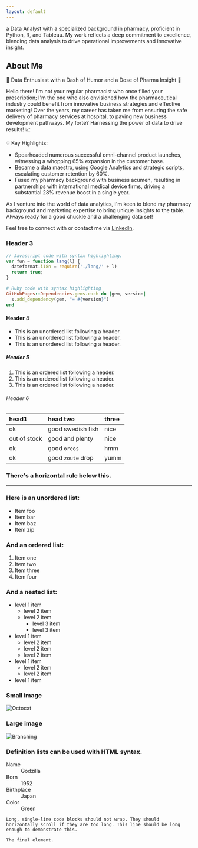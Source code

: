```yaml
---
layout: default
---
```




a Data Analyst with a specialized background in pharmacy, proficient in Python, R, and Tableau. My work reflects a deep commitment to excellence, blending data analysis  to drive operational improvements and innovative insight.

## About Me

🌟 Data Enthusiast with a Dash of Humor and a Dose of Pharma Insight 🌟

Hello there! I'm not your regular pharmacist who once filled your prescription; I'm the one who also envisioned how the pharmaceutical industry could benefit from innovative business strategies and effective marketing! Over the years, my career has taken me from ensuring the safe delivery of pharmacy services at hospital, to paving new business development pathways. My forte? Harnessing the power of data to drive results! 📈

💡 Key Highlights:

- Spearheaded numerous successful omni-channel product launches, witnessing a whopping 65% expansion in the customer base.
- Became a data maestro, using Google Analytics and strategic scripts, escalating customer retention by 60%.
- Fused my pharmacy background with business acumen, resulting in partnerships with international medical device firms, driving a substantial 28% revenue boost in a single year.

As I venture into the world of data analytics, I'm keen to blend my pharmacy background and marketing expertise to bring unique insights to the table. Always ready for a good chuckle and a challenging data set! 

Feel free to connect with or contact me via [LinkedIn](https://www.linkedin.com/in/marissa-jaikaew-1155911mar/).

### Header 3

```js
// Javascript code with syntax highlighting.
var fun = function lang(l) {
  dateformat.i18n = require('./lang/' + l)
  return true;
}
```

```ruby
# Ruby code with syntax highlighting
GitHubPages::Dependencies.gems.each do |gem, version|
  s.add_dependency(gem, "= #{version}")
end
```

#### Header 4

*   This is an unordered list following a header.
*   This is an unordered list following a header.
*   This is an unordered list following a header.

##### Header 5

1.  This is an ordered list following a header.
2.  This is an ordered list following a header.
3.  This is an ordered list following a header.

###### Header 6

| head1        | head two          | three |
|:-------------|:------------------|:------|
| ok           | good swedish fish | nice  |
| out of stock | good and plenty   | nice  |
| ok           | good `oreos`      | hmm   |
| ok           | good `zoute` drop | yumm  |

### There's a horizontal rule below this.

* * *

### Here is an unordered list:

*   Item foo
*   Item bar
*   Item baz
*   Item zip

### And an ordered list:

1.  Item one
1.  Item two
1.  Item three
1.  Item four

### And a nested list:

- level 1 item
  - level 2 item
  - level 2 item
    - level 3 item
    - level 3 item
- level 1 item
  - level 2 item
  - level 2 item
  - level 2 item
- level 1 item
  - level 2 item
  - level 2 item
- level 1 item

### Small image

![Octocat](https://github.githubassets.com/images/icons/emoji/octocat.png)

### Large image

![Branching](https://guides.github.com/activities/hello-world/branching.png)


### Definition lists can be used with HTML syntax.

<dl>
<dt>Name</dt>
<dd>Godzilla</dd>
<dt>Born</dt>
<dd>1952</dd>
<dt>Birthplace</dt>
<dd>Japan</dd>
<dt>Color</dt>
<dd>Green</dd>
</dl>

```
Long, single-line code blocks should not wrap. They should horizontally scroll if they are too long. This line should be long enough to demonstrate this.
```

```
The final element.
```
